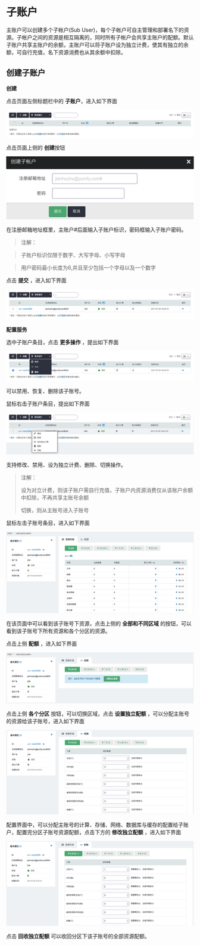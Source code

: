 ---
---

# 子账户

主账户可以创建多个子帐户(Sub User)，每个子帐户可自主管理和部署名下的资源。子帐户之间的资源是相互隔离的，同时所有子帐户会共享主账户的配额。默认子账户共享主账户的余额，主账户可以将子账户设为独立计费，使其有独立的余额，可自行充值，名下资源消费也从其余额中扣除。

## 创建子账户

**创建**

点击页面左侧标题栏中的 **子账户**，进入如下界面

[![](_images/create_sub_account_1.png)](_images/create_sub_account_1.png)

点击页面上侧的 **创建**按钮

[![](_images/create_sub_account_2.png)](_images/create_sub_account_2.png)

在注册邮箱地址框里，主账户#后面输入子账户标识，密码框输入子账户密码。

> 注解：

> 子账户标识仅限于数字、大写字母、小写字母

> 用户密码最小长度为6,并且至少包括一个字母以及一个数字

点击 **提交** ，进入如下界面

[![](_images/create_sub_account_3.png)](_images/create_sub_account_3.png)

**配置服务**

选中子账户条目，点击 **更多操作** ，提出如下界面

[![](_images/create_sub_account_4.png)](_images/create_sub_account_4.png)

可以禁用、恢复、删除该子账号。

鼠标右击子账户条目，提出如下界面

[![](_images/create_sub_account_5.png)](_images/create_sub_account_5.png)

支持修改、禁用、设为独立计费、删除、切换操作。

> 注解：
> 
> 设为对立计费，则该子账户需自行充值，子账户内资源消费仅从该账户余额中扣除，不再共享主账号余额
> 
> 切换，则从主账号进入子账号

鼠标左击子账号条目，进入如下界面

[![](_images/create_sub_account_6.png)](_images/create_sub_account_6.png)

在该页面中可以看到该子账号下资源，点击上侧的 **全部和不同区域** 的按钮，可以看到该子账号下所有资源和各个分区的资源。

点击上侧 **配额** ，进入如下界面

[![](_images/create_sub_account_7.png)](_images/create_sub_account_7.png)

点击上侧 **各个分区** 按钮，可以切换区域，点击 **设置独立配额** ，可以分配主账号的资源给该子账号，进入如下界面

[![](_images/create_sub_account_8.png)](_images/create_sub_account_8.png)

配置界面中，可以分配主账号的计算、存储、网络、数据库与缓存的配置给子账户，配置完分区子账号资源配额，点击下方的 **修改独立配额** ，进入如下界面

[![](_images/create_sub_account_9.png)](_images/create_sub_account_9.png)

点击 **回收独立配额** 可以收回分区下该子账号的全部资源配额。


